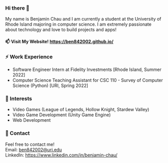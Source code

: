 ### Hi there 👋

My name is Benjamin Chau and I am currently a student at the University of Rhode Island majoring in computer science. I am extremely passionate about technology and love to build projects and apps!

#### 📫 Visit My Website! https://ben842002.github.io/

### ⚡ Work Experience
- Software Engineer Intern at Fidelity Investments [Rhode Island, Summer 2022]
- Computer Science Teaching Assistant for CSC 110 - Survey of Computer Science (Python) [URI, Spring 2022]

### 🌱 Interests
- Video Games (League of Legends, Hollow Knight, Stardew Valley)
- Video Game Development (Unity Game Engine)
- Web Development 

### 💬 Contact
Feel free to contact me!  
Email: ben842002@uri.edu  
LinkedIn: https://www.linkedin.com/in/benjamin-chau/

<!--
Here are some ideas to get you started:

- 🔭 I’m currently working on ...
- 🌱 I’m currently learning ...
- 👯 I’m looking to collaborate on ...
- 🤔 I’m looking for help with ...
- 💬 Ask me about ...
- 📫 How to reach me: ...
- 😄 Pronouns: ...
- ⚡ Fun fact: ...
-->
